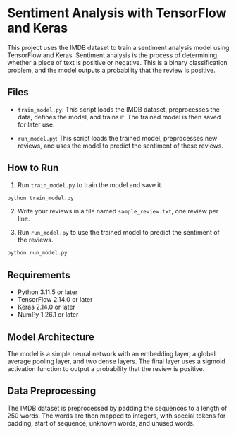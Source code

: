 # Sentiment Analysis with TensorFlow and Keras

This project uses the IMDB dataset to train a sentiment analysis model using TensorFlow and Keras.
Sentiment analysis is the process of determining whether a piece of text is positive or negative. This is a binary classification problem, and the model outputs a probability that the review is positive.

## Files

- `train_model.py`: This script loads the IMDB dataset, preprocesses the data, defines the model, and trains it. The trained model is then saved for later use.

- `run_model.py`: This script loads the trained model, preprocesses new reviews, and uses the model to predict the sentiment of these reviews.

## How to Run

1. Run `train_model.py` to train the model and save it.

```bash
python train_model.py
```

2. Write your reviews in a file named `sample_review.txt`, one review per line.

3. Run `run_model.py` to use the trained model to predict the sentiment of the reviews.

```bash
python run_model.py
```

## Requirements
- Python 3.11.5 or later
- TensorFlow 2.14.0 or later
- Keras 2.14.0 or later
- NumPy 1.26.1 or later

## Model Architecture

The model is a simple neural network with an embedding layer, a global average pooling layer, and two dense layers. The final layer uses a sigmoid activation function to output a probability that the review is positive.

## Data Preprocessing

The IMDB dataset is preprocessed by padding the sequences to a length of 250 words. The words are then mapped to integers, with special tokens for padding, start of sequence, unknown words, and unused words.

